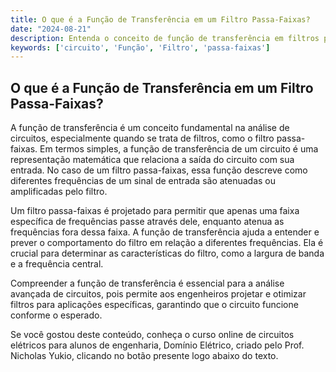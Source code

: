 ```yaml
---
title: O que é a Função de Transferência em um Filtro Passa-Faixas?
date: "2024-08-21"
description: Entenda o conceito de função de transferência em filtros passa-faixas e sua importância na análise avançada de circuitos.
keywords: ['circuito', 'Função', 'Filtro', 'passa-faixas']
---
```


## O que é a Função de Transferência em um Filtro Passa-Faixas?

A função de transferência é um conceito fundamental na análise de circuitos, especialmente quando se trata de filtros, como o filtro passa-faixas. Em termos simples, a função de transferência de um circuito é uma representação matemática que relaciona a saída do circuito com sua entrada. No caso de um filtro passa-faixas, essa função descreve como diferentes frequências de um sinal de entrada são atenuadas ou amplificadas pelo filtro.

Um filtro passa-faixas é projetado para permitir que apenas uma faixa específica de frequências passe através dele, enquanto atenua as frequências fora dessa faixa. A função de transferência ajuda a entender e prever o comportamento do filtro em relação a diferentes frequências. Ela é crucial para determinar as características do filtro, como a largura de banda e a frequência central.

Compreender a função de transferência é essencial para a análise avançada de circuitos, pois permite aos engenheiros projetar e otimizar filtros para aplicações específicas, garantindo que o circuito funcione conforme o esperado.

Se você gostou deste conteúdo, conheça o curso online de circuitos elétricos para alunos de engenharia, Domínio Elétrico, criado pelo Prof. Nicholas Yukio, clicando no botão presente logo abaixo do texto.